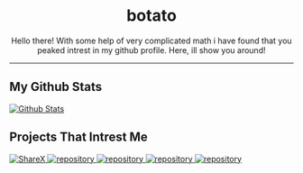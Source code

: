 <p align="center">
 <h1 align="center">botato</h2>
 <p align="center">Hello there! With some help of very complicated math i have found that you peaked intrest in my github profile. Here, ill show you around!</p>
</p>

- - -
<h2> My Github Stats </h2>
<a href="https://github.com/botatooo">
  <img src="https://github-readme-stats.vercel.app/api?username=botatooo&show_icons=true&theme=vue" alt="Github Stats">
  <!--<img src="https://github-readme-stats.vercel.app/api/top-langs/?username=botatooo&layout=compact&theme=vue" alt="Most Used Langs">-->
</a>
<!-- 
## Github Badges :
<a href="site" target="_blank">
  <img src="badge icon" width="40" height="40">
</a>
<a href="site" target="_blank">
  <img src="badge icon" width="40" height="40">
</a>
<a href="site" target="_blank">
  <img src="badge icon" width="40" height="40">
</a>
-->

## Projects That Intrest Me
<a href="https://github.com/ShareX/ShareX">
  <img src="https://github-readme-stats.vercel.app/api/pin/?username=ShareX&repo=ShareX&theme=vue" alt="ShareX">
</a>
<a href="https://github.com/author/repository">
  <img src="https://github-readme-stats.vercel.app/api/pin/?username=author&repo=repository&theme=vue" alt="repository">
</a>
<a href="https://github.com/author/repository">
  <img src="https://github-readme-stats.vercel.app/api/pin/?username=author&repo=repository&theme=vue" alt="repository">
</a>
<a href="https://github.com/author/repository">
  <img src="https://github-readme-stats.vercel.app/api/pin/?username=author&repo=repository&theme=vue" alt="repository">
</a>
<a href="https://github.com/author/repository">
  <img src="https://github-readme-stats.vercel.app/api/pin/?username=author&repo=repository&theme=vue" alt="repository">
</a>

